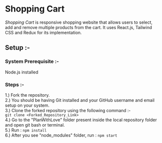 # Shopping Cart
*Shopping Cart* is responsive shopping website that allows users to select, add and remove multiple products from the cart. It uses React.js, Tailwind CSS and Redux for its implementation.
## Setup :-
### System Prerequisite :-
Node.js installed
### Steps :-
1.) Fork the repository.  
2.) You should be having Git installed and your GitHub username and email setup on your system.  
3.) Clone the forked repository using the following command :-  
`git clone <Forked_Repository_Link>`  
4.) Go to the "PlanWithLove" folder present inside the local repository folder and open git bash or terminal.  
5.) Run : `npm install`  
6.) After you see "node_modules" folder, run : `npm start`
